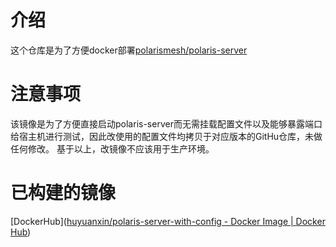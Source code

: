 # 介绍
这个仓库是为了方便docker部署[polarismesh/polaris-server](https://hub.docker.com/r/polarismesh/polaris-server)
# 注意事项
该镜像是为了方便直接启动polaris-server而无需挂载配置文件以及能够暴露端口给宿主机进行测试，因此改使用的配置文件均拷贝于对应版本的GitHu仓库，未做任何修改。
基于以上，改镜像不应该用于生产环境。

# 已构建的镜像

[DockerHub]([huyuanxin/polaris-server-with-config - Docker Image | Docker Hub](https://hub.docker.com/r/huyuanxin/polaris-server-with-config))